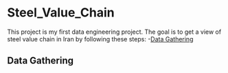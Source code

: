 # Steel_Value_Chain

This project is my first data engineering project. The goal is to get a view of steel value chain in Iran by following these steps:
-[Data Gathering](#data-gathering)

## Data Gathering
